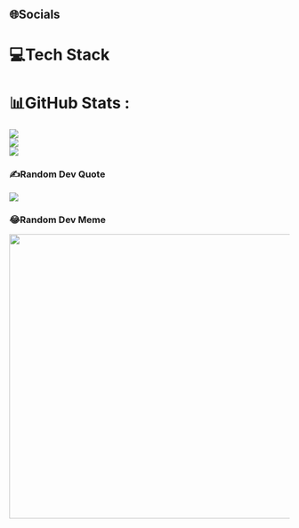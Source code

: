 
## 🌐Socials


# 💻Tech Stack

# 📊GitHub Stats :
![](https://github-readme-stats.vercel.app/api?username=HoaiBaoHong&theme=radical&hide_border=false&include_all_commits=false&count_private=false)<br/>
![](https://github-readme-streak-stats.herokuapp.com/?user=HoaiBaoHong&theme=radical&hide_border=false)<br/>
![](https://github-readme-stats.vercel.app/api/top-langs/?username=HoaiBaoHong&theme=radical&hide_border=false&include_all_commits=false&count_private=false&layout=compact)

### ✍️Random Dev Quote
![](https://quotes-github-readme.vercel.app/api?type=horizontal&theme=radical)

### 😂Random Dev Meme
<img src="https://random-memer.herokuapp.com/" width="512px"/>

<!--
**HoaiBaoHong/HoaiBaoHong** is a ✨ _special_ ✨ repository because its `README.md` (this file) appears on your GitHub profile.

Here are some ideas to get you started:

- 🔭 I’m currently working on ...
- 🌱 I’m currently learning ...
- 👯 I’m looking to collaborate on ...
- 🤔 I’m looking for help with ...
- 💬 Ask me about ...
- 📫 How to reach me: ...
- 😄 Pronouns: ...
- ⚡ Fun fact: ...
-->

